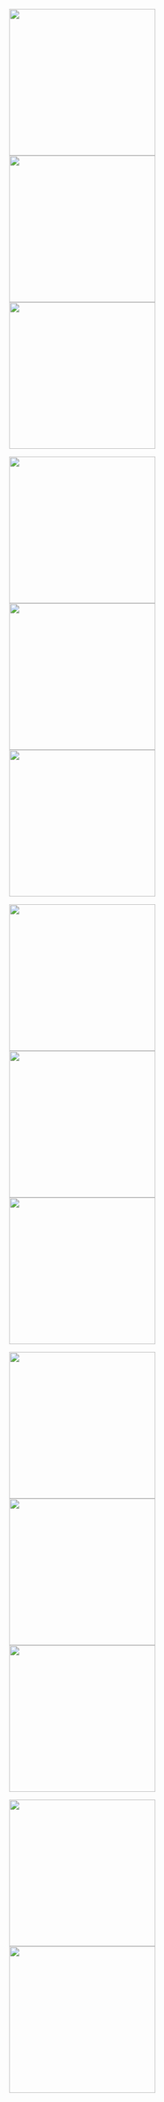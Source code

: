 <img src="images/1.jpg" width=265, height:265>  <img src="images/2.jpg" width=265, height:265>  <img src="images/3.jpg" width=265, height:265>


<img src="images/4.jpg" width=265, height:265>  <img src="images/5.jpg" width=265, height:265>   <img src="images/6.jpg" width=265, height:265>


<img src="images/7.jpg" width=265, height:265>   <img src="images/8.jpg" width=265, height:265>    <img src="images/9.jpg" width=265, height:265>
 

<img src="images/10.jpg" width=265, height:265>  <img src="images/11.jpg" width=265, height:265>    <img src="images/12.jpg" width=265, height:265>


<img src="images/13.jpg" width=265, height:265>    <img src="images/14.jpg" width=265, height:265>  &nbsp;

